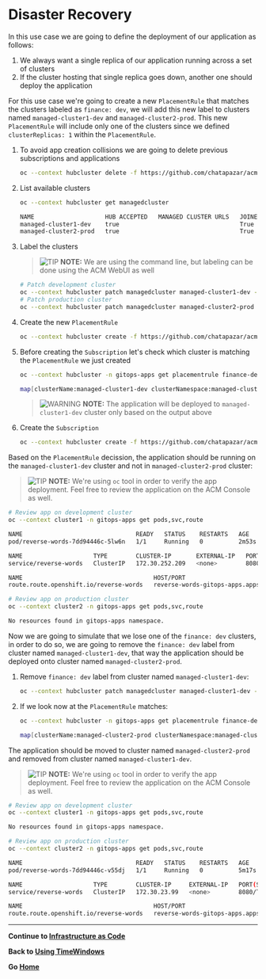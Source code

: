 # Disaster Recovery 

In this use case we are going to define the deployment of our application as follows:

1. We always want a single replica of our application running across a set of clusters
2. If the cluster hosting that single replica goes down, another one should deploy the application

For this use case we're going to create a new `PlacementRule` that matches the clusters labeled as `finance: dev`, we will add this new label to clusters named `managed-cluster1-dev` and `managed-cluster2-prod`. This new `PlacementRule` will include only one of the clusters
since we defined `clusterReplicas: 1` within the `PlacementRule`.

1. To avoid app creation collisions we are going to delete previous subscriptions and applications

    ~~~sh
    oc --context hubcluster delete -f https://github.com/chatapazar/acm-app-lifecycle-policies-lab/raw/master/acm-manifests/reversewords-kustomize/08_subscription-timewindow.yaml
    ~~~
2. List available clusters

    ~~~sh
    oc --context hubcluster get managedcluster
    ~~~

    ~~~sh
    NAME                    HUB ACCEPTED   MANAGED CLUSTER URLS   JOINED   AVAILABLE   AGE
    managed-cluster1-dev    true                                  True     True        1h6m
    managed-cluster2-prod   true                                  True     True        1h8m
    ~~~
3. Label the clusters

    > ![TIP](assets/tip-icon.png) **NOTE:** We are using the command line, but labeling can be done using the ACM WebUI as well
    ~~~sh
    # Patch development cluster
    oc --context hubcluster patch managedcluster managed-cluster1-dev -p '{"metadata":{"labels":{"finance":"dev"}}}' --type=merge
    # Patch production cluster
    oc --context hubcluster patch managedcluster managed-cluster2-prod -p '{"metadata":{"labels":{"finance":"dev"}}}' --type=merge
    ~~~
4. Create the new `PlacementRule`

    ~~~sh
    oc --context hubcluster create -f https://github.com/chatapazar/acm-app-lifecycle-policies-lab/raw/master/acm-manifests/reversewords-kustomize/09_placement_rule-finance.yaml
    ~~~
5. Before creating the `Subscription` let's check which cluster is matching the `PlacementRule` we just created

    ~~~sh
    oc --context hubcluster -n gitops-apps get placementrule finance-dev-clusters -o jsonpath='{.status.decisions[]}'
    ~~~

    ~~~sh
    map[clusterName:managed-cluster1-dev clusterNamespace:managed-cluster1-dev]
    ~~~
    > ![WARNING](assets/warning-icon.png) **NOTE:** The application will be deployed to `managed-cluster1-dev` cluster only based on the output above
6. Create the `Subscription`

    ~~~sh
    oc --context hubcluster create -f https://github.com/chatapazar/acm-app-lifecycle-policies-lab/raw/master/acm-manifests/reversewords-kustomize/10_subscription-finance.yaml
    ~~~

Based on the `PlacementRule` decission, the application should be running on the `managed-cluster1-dev` cluster and not in `managed-cluster2-prod` cluster:

> ![TIP](assets/tip-icon.png) **NOTE:** We're using `oc` tool in order to verify the app deployment. Feel free to review the application on the ACM Console as well.

~~~sh
# Review app on development cluster
oc --context cluster1 -n gitops-apps get pods,svc,route
~~~

~~~sh
NAME                                READY   STATUS    RESTARTS   AGE
pod/reverse-words-7dd94446c-5lw6n   1/1     Running   0          2m53s

NAME                    TYPE        CLUSTER-IP       EXTERNAL-IP   PORT(S)    AGE
service/reverse-words   ClusterIP   172.30.252.209   <none>        8080/TCP   2m53s

NAME                                     HOST/PORT                                                         PATH   SERVICES        PORT   TERMINATION   WILDCARD
route.route.openshift.io/reverse-words   reverse-words-gitops-apps.apps.cluster-6e02.red.osp.opentlc.com          reverse-words   8080                 None
~~~

~~~sh
# Review app on production cluster
oc --context cluster2 -n gitops-apps get pods,svc,route
~~~

~~~sh
No resources found in gitops-apps namespace.
~~~

Now we are going to simulate that we lose one of the `finance: dev` clusters, in order to do so, we are going to remove the `finance: dev` label from cluster named `managed-cluster1-dev`, that way the application should be deployed onto cluster named `managed-cluster2-prod`.

1. Remove `finance: dev` label from cluster named `managed-cluster1-dev`:

    ~~~sh
    oc --context hubcluster patch managedcluster managed-cluster1-dev -p '{"metadata":{"labels":{"finance":null}}}' --type=merge
    ~~~
2. If we look now at the `PlacementRule` matches:

    ~~~sh
    oc --context hubcluster -n gitops-apps get placementrule finance-dev-clusters -o jsonpath='{.status.decisions[]}'
    ~~~

    ~~~sh
    map[clusterName:managed-cluster2-prod clusterNamespace:managed-cluster2-prod]
    ~~~

The application should be moved to cluster named `managed-cluster2-prod` and removed from cluster named `managed-cluster1-dev`.

> ![TIP](assets/tip-icon.png) **NOTE:** We're using `oc` tool in order to verify the app deployment. Feel free to review the application on the ACM Console as well.

~~~sh
# Review app on development cluster
oc --context cluster1 -n gitops-apps get pods,svc,route
~~~

~~~sh
No resources found in gitops-apps namespace.
~~~

~~~sh
# Review app on production cluster
oc --context cluster2 -n gitops-apps get pods,svc,route
~~~

~~~sh
NAME                                READY   STATUS    RESTARTS   AGE
pod/reverse-words-7dd94446c-v55dj   1/1     Running   0          5m17s

NAME                    TYPE        CLUSTER-IP     EXTERNAL-IP   PORT(S)    AGE
service/reverse-words   ClusterIP   172.30.23.99   <none>        8080/TCP   5m17s

NAME                                     HOST/PORT                                                         PATH   SERVICES        PORT   TERMINATION   WILDCARD
route.route.openshift.io/reverse-words   reverse-words-gitops-apps.apps.cluster-8aca.red.osp.opentlc.com          reverse-words   8080                 None
~~~

---

**Continue to [Infrastructure as Code](./06_infrastructure_as_code.md)**

**Back to [Using TimeWindows](./04_using_timewindows.md)**

**Go [Home](./README.md)**